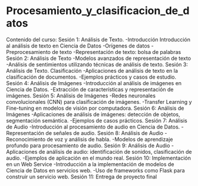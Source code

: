 # Procesamiento_y_clasificacion_de_datos
Contenido del curso:
Sesión 1: Análisis de Texto.
 -Introducción Introducción al análisis de texto en Ciencia de Datos 
 -Orígenes de datos 
 -Preprocesamiento de texto 
 -Representación de texto: bolsa de palabras 
Sesión 2: Análisis de Texto 
 -Modelos avanzados de representación de texto 
 -Análisis de sentimientos utilizando técnicas de análisis de texto. 
Sesión 3: Análisis de Texto. Clasificación 
 -Aplicaciones de análisis de texto en la clasificación de documentos. 
 -Ejemplos prácticos y casos de estudio. 
Sesión 4: Análisis de Imágenes 
 -Introducción al análisis de imágenes en Ciencia de Datos. 
 -Extracción de características y representación de imágenes. 
Sesión 5: Análisis de Imágenes
 -Redes neuronales convolucionales (CNN) para clasificación de imágenes. 
 -Transfer Learning y Fine-tuning en modelos de visión por computadora. 
Sesión 6: Análisis de Imágenes 
 -Aplicaciones de análisis de imágenes: detección de objetos, segmentación semántica. 
 -Ejemplos de casos prácticos. 
Sesión 7: Análisis de Audio 
 -Introducción al procesamiento de audio en Ciencia de Datos. 
 -Representación de señales de audio. 
Sesión 8: Análisis de Audio 
 -Reconocimiento de voz y análisis de habla. 
 -Modelos de aprendizaje profundo para procesamiento de audio. 
Sesión 9: Análisis de Audio 
 -Aplicaciones de análisis de audio: identificación de sonidos, clasificación de audio. 
 -Ejemplos de aplicación en el mundo real. 
Sesión 10: Implementación en un Web Service 
 -Introducción a la implementación de modelos de Ciencia de Datos en servicios web. 
 -Uso de frameworks como Flask para construir un servicio web. 
Sesión 11: Entrega de proyecto final
